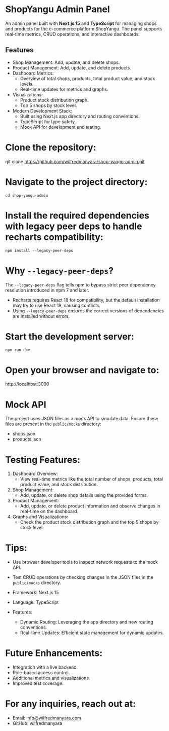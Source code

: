 # ShopYangu Admin Panel

An admin panel built with **Next.js 15** and **TypeScript** for managing shops and products for the e-commerce platform ShopYangu. The panel supports real-time metrics, CRUD operations, and interactive dashboards.

## Features

- Shop Management: Add, update, and delete shops.
- Product Management: Add, update, and delete products.
- Dashboard Metrics:
  - Overview of total shops, products, total product value, and stock levels.
  - Real-time updates for metrics and graphs.
- Visualizations:
  - Product stock distribution graph.
  - Top 5 shops by stock level.
- Modern Development Stack:
  - Built using Next.js app directory and routing conventions.
  - TypeScript for type safety.
  - Mock API for development and testing.
    
# Clone the repository:
git clone https://github.com/wilfredmanyara/shop-yangu-admin.git

# Navigate to the project directory:
```
cd shop-yangu-admin
```

# Install the required dependencies with legacy peer deps to handle recharts compatibility:
```
npm install --legacy-peer-deps
```

# Why `--legacy-peer-deps`?

The `--legacy-peer-deps` flag tells npm to bypass strict peer dependency resolution introduced in npm 7 and later.

- Recharts requires React 18 for compatibility, but the default installation may try to use React 19, causing conflicts.
- Using `--legacy-peer-deps` ensures the correct versions of dependencies are installed without errors.

# Start the development server:
```
npm run dev
```
# Open your browser and navigate to:
http://localhost:3000

# Mock API
The project uses JSON files as a mock API to simulate data. Ensure these files are present in the `public/mocks` directory:
- shops.json
- products.json

# Testing Features:
1. Dashboard Overview:
   - View real-time metrics like the total number of shops, products, total product value, and stock distribution.
2. Shop Management:
   - Add, update, or delete shop details using the provided forms.
3. Product Management:
   - Add, update, or delete product information and observe changes in real-time on the dashboard.
4. Graphs and Visualizations:
   - Check the product stock distribution graph and the top 5 shops by stock level.

# Tips:
- Use browser developer tools to inspect network requests to the mock API.
- Test CRUD operations by checking changes in the JSON files in the `public/mocks` directory.

- Framework: Next.js 15
- Language: TypeScript
- Features:
  - Dynamic Routing: Leveraging the app directory and new routing conventions.
  - Real-time Updates: Efficient state management for dynamic updates.

# Future Enhancements:

- Integration with a live backend.
- Role-based access control.
- Additional metrics and visualizations.
- Improved test coverage.

# For any inquiries, reach out at:
- Email: info@wilfredmanyara.com
- GitHub: wilfredmanyara
